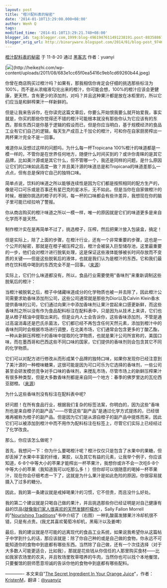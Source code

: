 ```yaml
---
layout: post
title: "橙汁配料表的秘密"
date: '2014-01-10T13:29:00.000+08:00'
author: Wenh Q
tags:
modified_time: '2014-01-10T13:29:21.740+08:00'
blogger_id: tag:blogger.com,1999:blog-4961947611491238191.post-8835886793044512809
blogger_orig_url: http://binaryware.blogspot.com/2014/01/blog-post_9746.html
---
```

[橙汁配料表的秘密](http://item.feedsky.com/~feedsky/heikezhi/~8608072/548387037/6713895/1/item.html) 于
11-8-20 通过 [黑客志](http://heikezhi.com/) 作者：yuanyi


[![](https://images-blogger-opensocial.googleusercontent.com/gadgets/proxy?url=http%3A%2F%2Fheikezhi.com%2Fwp-content%2Fuploads%2F2011%2F08%2F683e1cc65f0ea5416c9eb1cd69260b44.jpeg&container=blogger&gadget=a&rewriteMime=image%2F*)](http://heikezhi.com/wp-content/uploads/2011/08/683e1cc65f0ea5416c9eb1cd69260b44.jpeg)

你曾在商店购买过橙汁吗？如果有，那我相信你肯定会仔细的挑选那些标注为100%，而不是从浓缩液勾兑出来的橙汁，你可能会想，100%的橙汁应该会更健康，更天然，含有更少的添加剂，对吗？并且这种果汁都是放在冰柜里的，所以它们应当是和鲜榨果汁一样新鲜的。

但是让我来告诉你，在你读完这篇文章后，你要么开始恨我要么就开始爱我，事实就是，你买的那些你觉得还不错的橙汁可能根本就没有那些你认为它应该有的东西，那些东西只是你基于逻辑的假设而已，但是你应当明白，基于规模经济的食品工业有它们自己的逻辑，每天生产成百上千加仑的橙汁，可和你在自家厨房榨出一两杯果汁完全不是一回事。

难道你从没想过这样的问题吗，为什么每一杯Tropicana
100%橙汁的味道都是一模一样的，不管你是在世界任何地方，随便什么时间买到的？或许你青睐的是其它品牌，比如美汁源或是其它什么，但不管哪一个，我还是同样的问题，是什么原因让它们的口味如此高度一致？并且美汁源的味道总是和Tropicana的味道差那么一点点，但有总是保持它自己的独特口味。

简单点说，饮料的味道之所以能够连续性是因为它们都是按照相同的配方生产的，像是可口可乐或是百事还有星巴克的星冰乐，无不如此。但是当你在自家做橙汁的时候，根据你挑选的橙子的不同，每一杯的口味都会有些许差异，我想现在你的脑子里可能已经拉响了警报。

你从商店购买的橙汁味道之所以一模一样，唯一的原因就是它们的味道更多是来自化学而不是天然。

制作橙汁实在是再简单不过了，挑选橙子，压榨，然后把果汁放入包装盒，搞定！

但是实际上，除了上面的步骤，在橙汁行业，还有一个非常重要的步骤，这也是一个公开的秘密，那就是在橙子被压榨之后，橙汁会被装入巨型储存池，这里最重要的一步，他们会对橙汁进行脱氧处理，这是保证这些液体能够被长时间存放而不变质的关键——但是这些脱氧后的液体，也就是我们认为是橙汁的东西，它和我们最终在饮料瓶中喝到的东西完全不是一回事。（[来源](http://christinescottcheng.wordpress.com/2010/05/19/tropicana-orange-juice-flavor-packs-and-food-industry-lies/)）


实际上，它们什么味道都没有，所以，食品行业需要使用"香味剂"来重新调制这些脱氧后的橙汁：

当橙汁被脱氧之后，橙子中储藏味道成分的化学物质也被一并去除了，因此橙汁公司需要求助香味添加剂公司，这些公司通常就是那些为Dior以及Calvin
Klein香水提供香味的公司，它们通过向果汁中添加香味剂让果汁尝起来口感更新鲜，而这些香味剂之所以没有作为食品配料标注在配料表中，只是因为从技术上来讲，它们也是从橙子精油中提取出来的。但是业内人士会告诉你，这些香味添加剂，不管是通过高温消毒还是巴氏杀菌法，它们都已经不再包含任何天然元素，添加到橙汁中的香味剂同时会根据市场进行调整，在北美市场，它们通常会包含更多的丁酸乙酯，一种从新鲜压榨橙汁的香味中提取的化学物质，也就是果汁公司所宣称的，美国口味，而在墨西哥和巴西这些不同口味的国家，它们提供的香味剂则会包含其它不同的化学物质。

它们可以对配方进行修改从而形成某个品牌的独特口味，如果你发现你已经注意到了美汁源的一种橙味糖果，这很可能是因为可口可乐为它选择的香味剂，一些公司甚至会研发模仿竞争对手口味的香味剂，来搅乱市场，尽管市场上的新鲜压榨果汁有很多种类型，但是大多数香味剂都是来自同一个地方：春季的佛罗里达的瓦伦西亚甜橙。（[来源](http://civileats.com/2009/05/06/freshly-squeezed-the-truth-about-orange-juice-in-boxes/)）


为什么这些香味剂没有标注在配料表中呢?

好问题！在所有食品行业，根据我们复杂的标签法案，你明白的，因为这些"香味剂也是来自橙子的副产品"——尽管这些"副产品"是通过化学方式提炼的，已经很难再被称为橙子的副产品。但是因为它们是从源自橙子的副产品中提炼而来，因此它们可以被添加到橙汁中而不用作为配料标注在标签上，尽管它们实际上已经经过了化学改良。

那么，你应该怎么做呢？

首先，我想问一下：你为什么要喝橙汁呢？橙汁仅仅只是包含了水果中的果糖，但却丢掉了水果中丰富的纤维，果胶，以及其它有益的元素，让我举个例子，你应该知道，6-8个中等大小的苹果才能榨出一杯苹果汁，我想你或许不会一次吃6-8个中等大小的苹果（我知道我可以吃那么多！）但你却可以很随意的喝掉一杯苹果汁，现在你会仔细考虑一下了，这就是为什么果汁是如此危险的原因，你很容易就摄入了过多的糖分。

因此，我的第一条建议就是戒掉喝果汁的习惯，它不但贵，而且没什么好处。

我的第二个建议就是只喝自己做的果汁，并且挑选那些你已经证明是对自己健康有益的饮品([就像我们家人很喜欢的天然发酵柠檬水](http://www.foodrenegade.com/fresh-natural-healthy-lemonade/)），Sally
Fallon Morrell的"[Nourishing
Traditions](http://www.amazon.com/gp/product/0967089735/ref=as_li_ss_tl?ie=UTF8&tag=foodrene-20&linkCode=as2&camp=217145&creative=399369&creativeASIN=0967089735)"书中介绍了（右图）一种乳酸菌发酵果汁冷却机很不错，只是有点贵。(我尤其喜欢葡萄冷却机，黑莓汁以及姜啤）

最后，我的建议就是尽可能的远离现代的食品工业系统，如果说我希望你从这篇帖子中学到什么的话，那应该就是：除了你自己种的或是自己做的食物，你永远不可能知道你的食物中到底都有哪些东西。当然除了自己做，还有一个次佳选择（对于大多数人可能更适合，比如我），那就是花些钱从你信任的人那里购买食材——比如我家农场里的农夫，并且牧场里牧草喂养的牛肉，当然你也可以找个本地餐馆，只要餐馆的厨师愿意坦诚的告诉你他的食物中到底都有哪些配料。

————-
 本文来自"[The Secret Ingredient In Your Orange
Juice](http://www.foodrenegade.com/secret-ingredient-your-orange-juice/)"，作者：[KristenM](http://www.foodrenegade.com/author/kristenm/)，翻译：[@yuanyiz](http://twitter.com/yuanyiz)
